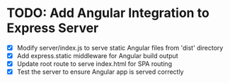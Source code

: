 # TODO: Add Angular Integration to Express Server

- [x] Modify server/index.js to serve static Angular files from 'dist' directory
- [x] Add express.static middleware for Angular build output
- [x] Update root route to serve index.html for SPA routing
- [x] Test the server to ensure Angular app is served correctly
